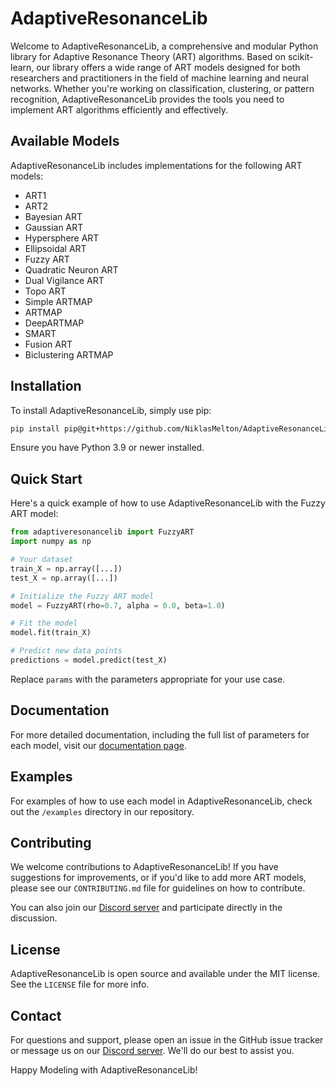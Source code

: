 
# AdaptiveResonanceLib

Welcome to AdaptiveResonanceLib, a comprehensive and modular Python library for Adaptive Resonance Theory (ART) algorithms. Based on scikit-learn, our library offers a wide range of ART models designed for both researchers and practitioners in the field of machine learning and neural networks. Whether you're working on classification, clustering, or pattern recognition, AdaptiveResonanceLib provides the tools you need to implement ART algorithms efficiently and effectively.

## Available Models

AdaptiveResonanceLib includes implementations for the following ART models:

- ART1
- ART2
- Bayesian ART
- Gaussian ART
- Hypersphere ART
- Ellipsoidal ART
- Fuzzy ART
- Quadratic Neuron ART
- Dual Vigilance ART
- Topo ART
- Simple ARTMAP
- ARTMAP
- DeepARTMAP
- SMART
- Fusion ART
- Biclustering ARTMAP

## Installation

To install AdaptiveResonanceLib, simply use pip:

[comment]: <> (```bash)

[comment]: <> (pip install AdaptiveResonanceLib)

[comment]: <> (```)

```bash
pip install pip@git+https://github.com/NiklasMelton/AdaptiveResonanceLib
```

Ensure you have Python 3.9 or newer installed.

## Quick Start

Here's a quick example of how to use AdaptiveResonanceLib with the Fuzzy ART model:

```python
from adaptiveresonancelib import FuzzyART
import numpy as np

# Your dataset
train_X = np.array([...])
test_X = np.array([...])

# Initialize the Fuzzy ART model
model = FuzzyART(rho=0.7, alpha = 0.0, beta=1.0)

# Fit the model
model.fit(train_X)

# Predict new data points
predictions = model.predict(test_X)
```

Replace `params` with the parameters appropriate for your use case.

## Documentation

For more detailed documentation, including the full list of parameters for each model, visit our [documentation page](https://github.com/NiklasMelton/AdaptiveResonanceLib).

## Examples

For examples of how to use each model in AdaptiveResonanceLib, check out the `/examples` directory in our repository.

## Contributing

We welcome contributions to AdaptiveResonanceLib! If you have suggestions for improvements, or if you'd like to add more ART models, please see our `CONTRIBUTING.md` file for guidelines on how to contribute.

You can also join our [Discord server](https://discord.gg/45FjtRCt) and participate directly in the discussion.

## License

AdaptiveResonanceLib is open source and available under the MIT license. See the `LICENSE` file for more info.

## Contact

For questions and support, please open an issue in the GitHub issue tracker or message us on our [Discord server](https://discord.gg/45FjtRCt). We'll do our best to assist you.

Happy Modeling with AdaptiveResonanceLib!
